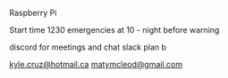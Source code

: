 Raspberry Pi

Start time 1230
emergencies at 10 - night before warning

discord for meetings and chat
slack plan b

kyle.cruz@hotmail.ca
matymcleod@gmail.com
